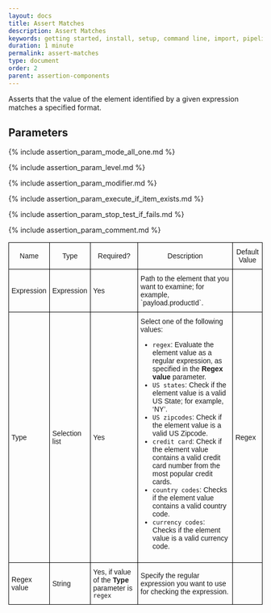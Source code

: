 ```yaml
---
layout: docs
title: Assert Matches
description: Assert Matches
keywords: getting started, install, setup, command line, import, pipeline, update, samples, help
duration: 1 minute
permalink: assert-matches
type: document
order: 2
parent: assertion-components
---
```


Asserts that the value of the element identified by a given expression matches a specified format.

<style type="text/css">
.docsTable  {border-collapse:collapse;border-spacing:0;}
.docsTable td{font-family:Arial, sans-serif;font-size:14px;padding:10px 5px;border-style:solid;border-width:1px;overflow:hidden;word-break:normal;border-color:black;}
.docsTable th{font-family:Arial, sans-serif;font-size:14px;font-weight:normal;padding:10px 5px;border-style:solid;border-width:1px;overflow:hidden;word-break:normal;border-color:black;}
.docsTable .docsTableBorder{border-color:inherit;text-align:left}
<!-- @media screen and (max-width: 767px) {.tg {width: auto !important;}.tg col {width: auto !important;}.tg-wrap {overflow-x: auto;-webkit-overflow-scrolling: touch;}} --></style>

## Parameters
<div class="docsTable-wrap"><table class="docsTable">
  <tr>
    <th> Name </th>
    <th> Type </th>
    <th> Required? </th>
    <th> Description </th>
    <th> Default Value </th>
 <tr>
 <tr>
    <td> Expression </td>
    <td> Expression </td>
    <td> Yes </td>
    <td> Path to the element that you want to examine; for example, `payload.productId`.</td>
    <td></td>
  </tr>
  <tr>
    <td> Type </td>
    <td> Selection list </td>
    <td> Yes </td>
    <td> Select one of the following values:
      <ul>
        <li><code>regex</code>: Evaluate the element value as a regular expression, as specified in the <b>Regex value</b> parameter.</li>
        <li><code>US states</code>: Check if the element value is a valid US State; for example, ‘NY’.</li>
        <li><code>US zipcodes</code>: Check if the element value is a valid US Zipcode.</li>
        <li><code>credit card</code>: Check if the element value contains a valid credit card number from the most popular credit cards.</li>
        <li><code>country codes</code>: Checks if the element value contains a valid country code.</li>
        <li><code>currency codes</code>: Checks if the element value is a valid currency code.</li>
      </ul>
    </td>
    <td> Regex </td>
  </tr>
  <tr>
    <td> Regex value </td>
    <td> String </td>
    <td> Yes, if value of the <b>Type</b> parameter is <code>regex</code> </td>
    <td> Specify the regular expression you want to use for checking the expression. </td>
    <td></td>
  </tr>
  
  {% include assertion_param_mode_all_one.md %}
  
  {% include assertion_param_level.md %}  
  
  {% include assertion_param_modifier.md %}
  
  {% include assertion_param_execute_if_item_exists.md %}
   
  {% include assertion_param_stop_test_if_fails.md %}
  
  {% include assertion_param_comment.md %}
  
<!-- </table></div> -->
